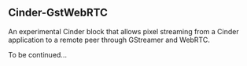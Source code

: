 ## Cinder-GstWebRTC

An experimental Cinder block that allows pixel streaming from a Cinder application to a remote peer through GStreamer and WebRTC.

To be continued...
